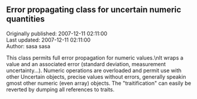 ## Error propagating class for uncertain numeric quantities  
Originally published: 2007-12-11 02:11:00  
Last updated: 2007-12-11 02:11:00  
Author: sasa sasa  
  
This class permits full error propagation for numeric values.\nIt wraps a value and an associated error (standard deviation, measurement uncertainty...). Numeric operations are overloaded and permit use with other Uncertain objects, precise values without errors, generally speakin gmost other numeric (even array) objects. The "traitification" can easily be reverted by dumping all references to traits.